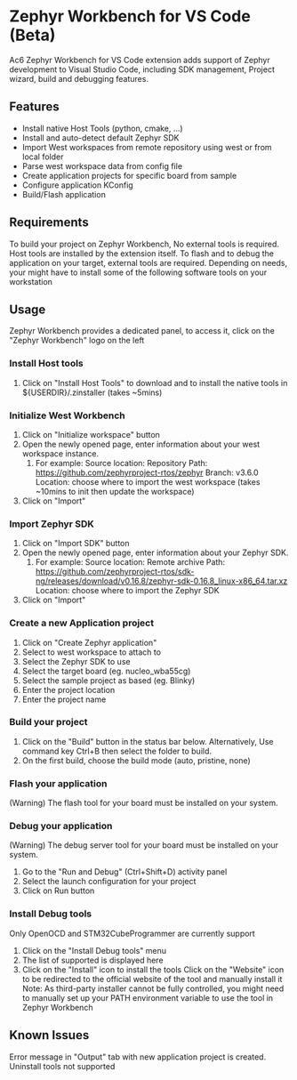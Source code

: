 # Zephyr Workbench for VS Code (Beta)

Ac6 Zephyr Workbench for VS Code extension adds support of Zephyr development to Visual Studio Code, including SDK management, Project wizard, build and debugging features. 

## Features
* Install native Host Tools (python, cmake, ...)
* Install and auto-detect default Zephyr SDK
* Import West workspaces from remote repository using west or from local folder 
* Parse west workspace data from config file
* Create application projects for specific board from sample
* Configure application KConfig
* Build/Flash application

## Requirements
To build your project on Zephyr Workbench, No external tools is required. Host tools are installed by the extension itself.
To flash and to debug the application on your target, external tools are required. Depending on needs, your might have to install some of the following software tools on your workstation
  
## Usage
Zephyr Workbench provides a dedicated panel, to access it, click on the "Zephyr Workbench" logo on the left 

### Install Host tools
1. Click on "Install Host Tools" to download and to install the native tools in ${USERDIR}/.zinstaller (takes ~5mins)

### Initialize West Workbench
1. Click on "Initialize workspace" button
2. Open the newly opened page, enter information about your west workspace instance.
   1. For example:
        Source location: Repository
        Path: https://github.com/zephyrproject-rtos/zephyr
        Branch: v3.6.0
        Location: choose where to import the west workspace
      (takes ~10mins to init then update the workspace)
3. Click on "Import"

### Import Zephyr SDK
1. Click on "Import SDK" button
2. Open the newly opened page, enter information about your Zephyr SDK.
   1. For example:
        Source location: Remote archive
        Path: https://github.com/zephyrproject-rtos/sdk-ng/releases/download/v0.16.8/zephyr-sdk-0.16.8_linux-x86_64.tar.xz
        Location: choose where to import the Zephyr SDK
3. Click on "Import"

### Create a new Application project
1. Click on "Create Zephyr application"
2. Select to west workspace to attach to
3. Select the Zephyr SDK to use
4. Select the target board (eg. nucleo_wba55cg)
5. Select the sample project as based (eg. Blinky)
6. Enter the project location
7. Enter the project name

### Build your project
1. Click on the "Build" button in the status bar below.
   Alternatively, Use command key Ctrl+B then select the folder to build.
2. On the first build, choose the build mode (auto, pristine, none)

### Flash your application
(Warning) The flash tool for your board must be installed on your system.

### Debug your application
(Warning) The debug server tool for your board must be installed on your system.
1. Go to the "Run and Debug" (Ctrl+Shift+D) activity panel
2. Select the launch configuration for your project
3. Click on Run button

### Install Debug tools
Only OpenOCD and STM32CubeProgrammer are currently support
1. Click on the "Install Debug tools" menu
2. The list of supported is displayed here
3. Click on the "Install" icon to install the tools 
   <or>
   Click on the "Website" icon to be redirected to the official website of the tool and manually install it
Note: As third-party installer cannot be fully controlled, you might need to manually set up your PATH environment variable to use the tool in Zephyr Workbench

## Known Issues

Error message in "Output" tab with new application project is created.
Uninstall tools not supported
